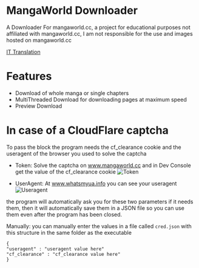 # MangaWorld Downloader 
A Downloader For mangaworld.cc,
a project for educational purposes not affiliated with mangaworld.cc, I am not responsible for the use and images hosted on mangaworld.cc

[IT Translation]("https://github.com/AlexZorzi/MangaWorldDownloader/blob/master/README_IT.md")

# Features
- Download of whole manga or single chapters
- MultiThreaded Download for downloading pages at maximum speed
- Preview Download

# In case of a CloudFlare captcha
To pass the block the program needs the cf_clearance cookie and the useragent of the browser you used to solve the captcha

- Token: Solve the captcha on www.mangaworld.cc and in Dev Console get the value of the cf_clearance cookie
  ![Token](https://i.imgur.com/HYUu0M0.png)

- UserAgent: At www.whatsmyua.info you can see your useragent
  ![Useragent](https://i.imgur.com/nZZfCt1.png)

the program will automatically ask you for these two parameters if it needs them, then it will automatically save them in a JSON file so you can use them
even after the program has been closed.

Manually: you can manually enter the values in a file called `cred.json` with this structure in the same folder as the executable

```
{
"useragent" : "useragent value here"
"cf_clearance" : "cf_clearance value here"
}
```

